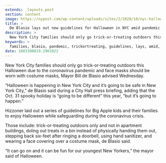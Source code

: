 ```yaml
--- 
extends: _layouts.post 
section: content 
image: https://nypost.com/wp-content/uploads/sites/2/2020/10/nyc-halloween.jpg?quality=90&strip=all&w=1200 
title: > 
  De Blasio lays out new guidelines for Halloween in NYC amid pandemic 
description: > 
  New York City families should only go trick-or-treating outdoors this Halloween due to the coronavirus pandemic and face masks should be worn with costume masks, Mayor Bill de Blasio advised Wednesday.“Halloween is happening in New York City and it’s going to be safe in New York City,” de Blasio said during a City Hall press briefing, adding that the Oct. 31 spooky holiday is “going to be different” this year, “but it’s going to happen.”Hizzoner laid out a series of guidelines for Big Apple kids and their families to enjoy Halloween while safeguarding during the coronavirus crisis.Those include: trick-or-treating outdoors only and not in apartment buildings, doling out treats in a bin instead of physically handing them out, stepping back six-feet after ringing a doorbell, using hand sanitizer, and wearing a face covering over a costume mask, de Blasio said.“It can go on and it can be fun for our youngest New Yorkers,” the mayor said of Halloween. 
keywords: > 
  families, blasio, pandemic, trickortreating, guidelines, lays, amid, york, mayor, outdoors, going, masks, nyc, city, halloween 
date: 1603300819.2901022 
--- 
```

<div><p>New York City families should only go trick-or-treating outdoors this Halloween due to the coronavirus pandemic and face masks should be worn with costume masks, Mayor Bill de Blasio advised Wednesday.</p>
<p>&#8220;Halloween is happening in New York City and it&#8217;s going to be safe in New York City,&#8221; de Blasio said during a City Hall press briefing, adding that the Oct. 31 spooky holiday is &#8220;going to be different&#8221; this year, &#8220;but it&#8217;s going to happen.&#8221;</p>
<p>Hizzoner laid out a series of guidelines for Big Apple kids and their families to enjoy Halloween while safeguarding during the coronavirus crisis.</p>
<p>Those include: trick-or-treating outdoors only and not in apartment buildings, doling out treats in a bin instead of physically handing them out, stepping back six-feet after ringing a doorbell, using hand sanitizer, and wearing a face covering over a costume mask, de Blasio said.</p>
 
<p>&#8220;It can go on and it can be fun for our youngest New Yorkers,&#8221; the mayor said of Halloween.</p>
			</div>